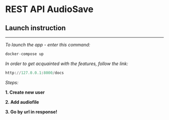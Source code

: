 # REST API AudioSave
## Launch instruction
___
*To launch the app - enter this command:*
```python
docker-compose up
```

*In order to get acquainted with the features, follow the link:*
```python
http://127.0.0.1:8000/docs
```
*Steps:*

**1. Create new user**

**2. Add audiofile**

**3. Go by url in response!**